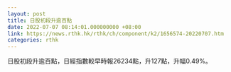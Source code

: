 ```yaml
---
layout: post
title: 日股初段升逾百點
date: 2022-07-07 08:14:01.000000000 +08:00
link: https://news.rthk.hk/rthk/ch/component/k2/1656574-20220707.htm
categories: rthk
---
```


日股初段升逾百點，日經指數較早時報26234點，升127點，升幅0.49%。
